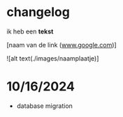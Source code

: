# changelog

ik heb een **tekst**

[naam van de link (www.google.com)]

![alt text(./images/naamplaatje)]

# 10/16/2024 
- database migration


